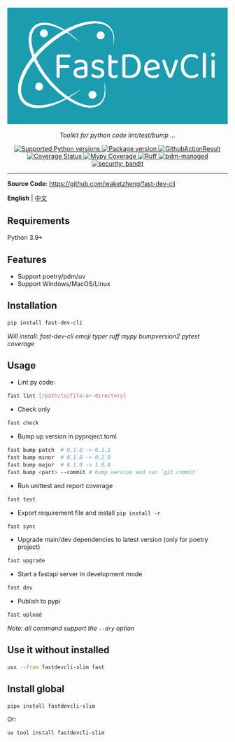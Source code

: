 <p align="center">
  <img src="https://raw.githubusercontent.com/waketzheng/fast-dev-cli/main/img/logo-teal.png" alt="FastDevCli">
</p>
<p align="center">
    <em>Toolkit for python code lint/test/bump ...</em>
</p>
<p align="center">
<a href="https://pypi.org/project/fast-dev-cli" target="_blank">
    <img src="https://img.shields.io/pypi/pyversions/fast-dev-cli.svg" alt="Supported Python versions">
</a>
<a href="https://pypi.org/project/fast-dev-cli" target="_blank">
    <img src="https://img.shields.io/pypi/v/fast-dev-cli?color=%2334D058&label=pypi%20package" alt="Package version">
</a>
<a href="https://github.com/waketzheng/fast-dev-cli/actions?query=workflow:ci" target="_blank">
    <img src="https://github.com/waketzheng/fast-dev-cli/workflows/ci/badge.svg" alt="GithubActionResult">
</a>
<a href="https://coveralls.io/github/waketzheng/fast-dev-cli?branch=main" target="_blank">
    <img src="https://coveralls.io/repos/github/waketzheng/fast-dev-cli/badge.svg?branch=main" alt="Coverage Status">
</a>
<a href="https://github.com/python/mypy" target="_blank">
    <img src="https://img.shields.io/badge/mypy-100%25-brightgreen.svg" alt="Mypy Coverage">
</a>
<a href="https://github.com/astral-sh/ruff" target="_blank">
    <img src="https://img.shields.io/endpoint?url=https://raw.githubusercontent.com/astral-sh/ruff/main/assets/badge/v2.json" alt="Ruff">
</a>
<a href="https://pdm-project.org/en/latest/" target="_blank">
    <img src="https://img.shields.io/badge/pdm-managed-blueviolet" alt="pdm-managed">
</a>
<a href="https://github.com/PyCQA/bandit" target="_blank">
    <img src="https://img.shields.io/badge/security-bandit-orange.svg" alt="security: bandit">
</a>
</p>

---

**Source Code**: <a href="https://github.com/waketzheng/fast-dev-cli" target="_blank">https://github.com/waketzheng/fast-dev-cli</a>

**English** | [中文](./README.zh.md)

## Requirements

Python 3.9+

## Features

- Support poetry/pdm/uv
- Support Windows/MacOS/Linux

## Installation

<div class="termy">

```bash
pip install fast-dev-cli
```
*Will install: fast-dev-cli emoji typer ruff mypy bumpversion2 pytest coverage*

</div>

## Usage

- Lint py code:
```bash
fast lint [/path/to/file-or-directory]
```
- Check only
```bash
fast check
```
- Bump up version in pyproject.toml
```bash
fast bump patch  # 0.1.0 -> 0.1.1
fast bump minor  # 0.1.0 -> 0.2.0
fast bump major  # 0.1.0 -> 1.0.0
fast bump <part> --commit # bump version and run `git commit`
```
- Run unittest and report coverage
```bash
fast test
```
- Export requirement file and install `pip install -r `
```bash
fast sync
```
- Upgrade main/dev dependencies to latest version (only for poetry project)
```bash
fast upgrade
```
- Start a fastapi server in development mode
```bash
fast dev
```
- Publish to pypi
```bash
fast upload
```
*Note: all command support the `--dry` option*

## Use it without installed

```bash
uvx --from fastdevcli-slim fast
```

## Install global
```bash
pipx install fastdevcli-slim
```
Or:
```bash
uv tool install fastdevcli-slim
```
